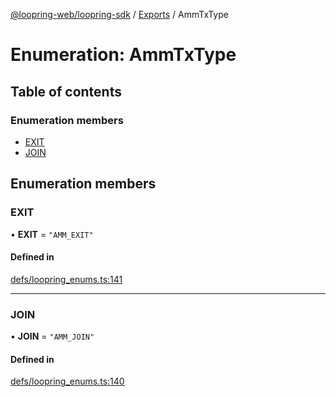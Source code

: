 [@loopring-web/loopring-sdk](../README.md) / [Exports](../modules.md) / AmmTxType

# Enumeration: AmmTxType

## Table of contents

### Enumeration members

- [EXIT](AmmTxType.md#exit)
- [JOIN](AmmTxType.md#join)

## Enumeration members

### EXIT

• **EXIT** = `"AMM_EXIT"`

#### Defined in

[defs/loopring_enums.ts:141](https://github.com/Loopring/loopring_sdk/blob/1830d54/src/defs/loopring_enums.ts#L141)

___

### JOIN

• **JOIN** = `"AMM_JOIN"`

#### Defined in

[defs/loopring_enums.ts:140](https://github.com/Loopring/loopring_sdk/blob/1830d54/src/defs/loopring_enums.ts#L140)

